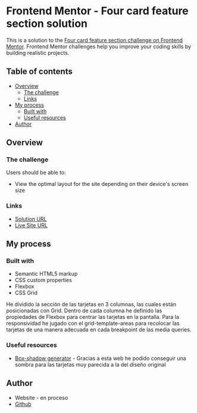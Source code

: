 # Frontend Mentor - Four card feature section solution

This is a solution to the [Four card feature section challenge on Frontend Mentor](https://www.frontendmentor.io/challenges/four-card-feature-section-weK1eFYK). Frontend Mentor challenges help you improve your coding skills by building realistic projects. 

## Table of contents

- [Overview](#overview)
  - [The challenge](#the-challenge)
  - [Links](#links)
- [My process](#my-process)
  - [Built with](#built-with)
  - [Useful resources](#useful-resources)
- [Author](#author)

## Overview

### The challenge

Users should be able to:

- View the optimal layout for the site depending on their device's screen size

### Links

- [Solution URL](https://github.com/rafahitgub/fourCardReto)
- [Live Site URL](https://rafahitgub.github.io/fourCardReto/)

## My process

### Built with

- Semantic HTML5 markup
- CSS custom properties
- Flexbox
- CSS Grid

He dividido la sección de las tarjetas en 3 columnas, las cuales están posicionadas con Grid. Dentro de cada columna he definido las propiedades de Flexbox para centrar las tarjetas en la pantalla. Para la responsividad he jugado con el grid-template-areas para recolocar las tarjetas de una manera adecuada en cada breakpoint de las media queries.

### Useful resources

- [Box-shadow generator](https://html-css-js.com/css/generator/box-shadow/) - Gracias a esta web he podido conseguir una sombra para las tarjetas muy parecida a la del diseño original

## Author

- Website - en proceso
- [Github](https://github.com/rafahitgub)
